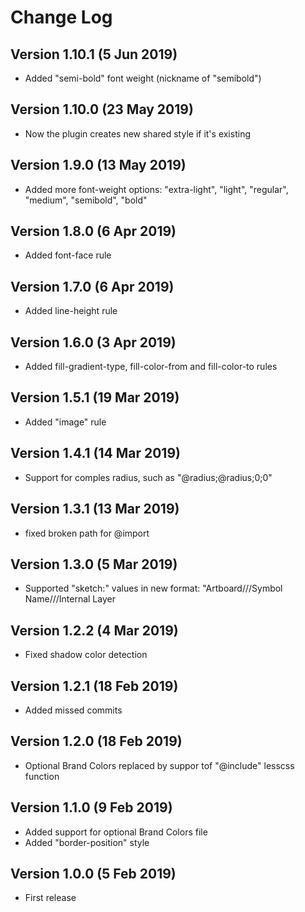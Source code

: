 # Change Log

##  Version 1.10.1 (5 Jun 2019)
- Added "semi-bold" font weight (nickname of "semibold")

##  Version 1.10.0 (23 May 2019)
- Now the plugin creates new shared style if it's existing

##  Version 1.9.0 (13 May 2019)
- Added more font-weight options: "extra-light", "light", "regular", "medium", "semibold", "bold"

##  Version 1.8.0 (6 Apr 2019)
- Added font-face rule

##  Version 1.7.0 (6 Apr 2019)
- Added line-height rule

##  Version 1.6.0 (3 Apr 2019)
- Added fill-gradient-type, fill-color-from and fill-color-to rules

##  Version 1.5.1 (19 Mar 2019)
- Added "image" rule

##  Version 1.4.1 (14 Mar 2019)
- Support for comples radius, such as "@radius;@radius;0;0"

##  Version 1.3.1 (13 Mar 2019)
- fixed broken path for @import

##  Version 1.3.0 (5 Mar 2019)
- Supported "sketch:" values in new format: "Artboard///Symbol Name///Internal Layer

##  Version 1.2.2 (4 Mar 2019)
- Fixed shadow color detection

##  Version 1.2.1 (18 Feb 2019)
- Added missed commits

##  Version 1.2.0 (18 Feb 2019)
- Optional Brand Colors replaced by suppor tof "@include" lesscss function

##  Version 1.1.0 (9 Feb 2019)
- Added support for optional Brand Colors file
- Added "border-position" style

##  Version 1.0.0 (5 Feb 2019)
- First release
